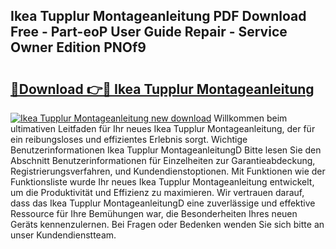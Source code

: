 ## Ikea Tupplur Montageanleitung PDF Download Free - Part-eoP User Guide Repair - Service Owner Edition PNOf9

# <h2><a href="http://df84gcw.blite.top/?on=Ikea+Tupplur+Montageanleitung">🔗Download 👉🔴 Ikea Tupplur Montageanleitung</a></h2>

[![Ikea Tupplur Montageanleitung new download](https://i.imgur.com/lujVjoI.png)](http://df84gcw.blite.top/?on=Ikea+Tupplur+Montageanleitung)
Willkommen beim ultimativen Leitfaden für Ihr neues Ikea Tupplur Montageanleitung, der für ein reibungsloses und effizientes Erlebnis sorgt. Wichtige Benutzerinformationen Ikea Tupplur MontageanleitungD Bitte lesen Sie den Abschnitt Benutzerinformationen für Einzelheiten zur Garantieabdeckung, Registrierungsverfahren, und Kundendienstoptionen. Mit Funktionen wie der Funktionsliste wurde Ihr neues Ikea Tupplur Montageanleitung entwickelt, um die Produktivität und Effizienz zu maximieren. Wir vertrauen darauf, dass das Ikea Tupplur MontageanleitungD eine zuverlässige und effektive Ressource für Ihre Bemühungen war, die Besonderheiten Ihres neuen Geräts kennenzulernen. Bei Fragen oder Bedenken wenden Sie sich bitte an unser Kundendienstteam.
